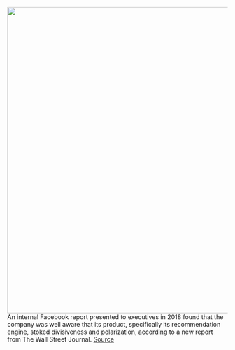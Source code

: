 <img src='https://cdn.vox-cdn.com/thumbor/O6_NiyHCPC2IQd5UJl7xO8Vdw1Q=/0x0:2040x1360/1200x800/filters:focal(857x517:1183x843)/cdn.vox-cdn.com/uploads/chorus_image/image/66844531/acasto_180123_1777_0003_v8.0.jpg' width='700px' /><br/>
An internal Facebook report presented to executives in 2018 found that the company was well aware that its product, specifically its recommendation engine, stoked divisiveness and polarization, according to a new report from The Wall Street Journal.
<a href='https://www.theverge.com/2020/5/26/21270659/facebook-division-news-feed-algorithms'> Source <a/>